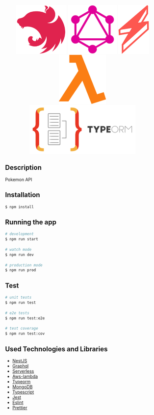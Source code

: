 <p align="center">
  <a href="http://nestjs.com/" target="_blank"><img src="https://raw.githubusercontent.com/ukyiJS/pokemon-api/serverless/src/assets/img/nest.svg" height="160"/></a>
  <a href="https://graphql.org/" target="_blank"><img src="https://raw.githubusercontent.com/ukyiJS/pokemon-api/serverless/src/assets/img/graphql.svg" height="160"></a>
  <a href="https://www.serverless.com/" target="_blank"><img src="https://raw.githubusercontent.com/ukyiJS/pokemon-api/serverless/src/assets/img/serverless.svg" height="160"></a>
  <a href="https://aws.amazon.com/lambda/?nc1=h_ls" target="_blank"><img src="https://github.com/ukyiJS/pokemon-api/blob/serverless/src/assets/img/aws-lambda.png" height="160"></a>
  <a href="https://typeorm.io/" target="_blank"><img src="https://raw.githubusercontent.com/ukyiJS/pokemon-api/serverless/src/assets/img/typeorm.png" height="160"></a>
</p>

## Description

Pokemon API

## Installation

```bash
$ npm install
```

## Running the app

```bash
# development
$ npm run start

# watch mode
$ npm run dev

# production mode
$ npm run prod
```

## Test

```bash
# unit tests
$ npm run test

# e2e tests
$ npm run test:e2e

# test coverage
$ npm run test:cov
```

## Used Technologies and Libraries

- [NestJS](https://nestjs.com/)
- [Graphql](https://graphql.org/)
- [Serverless](https://www.serverless.com/)
- [Aws-lambda](https://aws.amazon.com/lambda/?nc1=h_ls)
- [Typeorm](https://typeorm.io/)
- [MongoDB](https://www.mongodb.com/)
- [Typescript](https://www.typescriptlang.org/)
- [Jest](https://jestjs.io/)
- [Eslint](https://eslint.org/)
- [Prettier](https://prettier.io/)